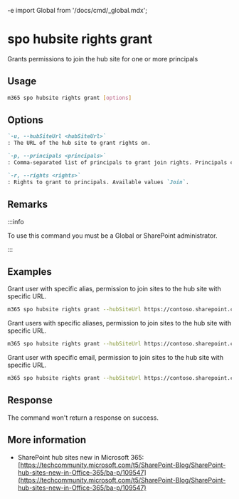 -e <!-- DISCLAIMER: All secrets, passwords, and sensitive values in this document are examples only and not real credentials. -->
import Global from '/docs/cmd/_global.mdx';

# spo hubsite rights grant

Grants permissions to join the hub site for one or more principals

## Usage

```sh
m365 spo hubsite rights grant [options]
```

## Options

```md definition-list
`-u, --hubSiteUrl <hubSiteUrl>`
: The URL of the hub site to grant rights on.

`-p, --principals <principals>`
: Comma-separated list of principals to grant join rights. Principals can be users or mail-enabled security groups in the form of `alias` or `alias@<domain name>.com`.

`-r, --rights <rights>`
: Rights to grant to principals. Available values `Join`.
```

<Global />

## Remarks

:::info

To use this command you must be a Global or SharePoint administrator.

:::

## Examples

Grant user with specific alias, permission to join sites to the hub site with specific URL.

```sh
m365 spo hubsite rights grant --hubSiteUrl https://contoso.sharepoint.com/sites/sales --principals PattiF --rights Join
```

Grant users with specific aliases, permission to join sites to the hub site with specific URL.

```sh
m365 spo hubsite rights grant --hubSiteUrl https://contoso.sharepoint.com/sites/sales --principals "PattiF,AdeleV" --rights Join
```

Grant user with specific email, permission to join sites to the hub site with specific URL.

```sh
m365 spo hubsite rights grant --hubSiteUrl https://contoso.sharepoint.com/sites/sales --principals PattiF@contoso.com --rights Join
```

## Response

The command won't return a response on success.

## More information

- SharePoint hub sites new in Microsoft 365: [https://techcommunity.microsoft.com/t5/SharePoint-Blog/SharePoint-hub-sites-new-in-Office-365/ba-p/109547](https://techcommunity.microsoft.com/t5/SharePoint-Blog/SharePoint-hub-sites-new-in-Office-365/ba-p/109547)
